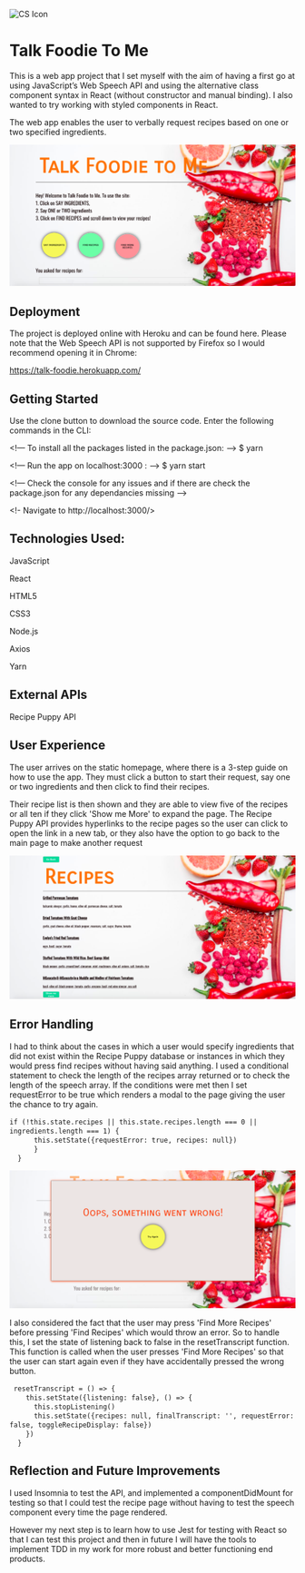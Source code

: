 ![CS Icon](/src/assets/favicon.ico) 
# Talk Foodie To Me

This is a web app project that I set myself with the aim of having a first go at using JavaScript’s Web Speech API and using the alternative class component syntax in React (without constructor and manual binding). I also wanted to try working with styled components in React.

The web app enables the user to verbally request recipes based on one or two specified ingredients.

![Talk Foodie screenshot](/src/assets/main-screenshot.png)

## Deployment

The project is deployed online with Heroku and can be found here. Please note that the Web Speech API is not supported by Firefox so I would recommend opening it in Chrome:

https://talk-foodie.herokuapp.com/

## Getting Started

Use the clone button to download the source code. Enter the following commands in the CLI:

<!— To install all the packages listed in the package.json: —> $ yarn 

<!— Run the app on localhost:3000 : —> $ yarn start 

<!— Check the console for any issues and if there are check the package.json for any dependancies missing —>

<!- Navigate to http://localhost:3000/>

## Technologies Used:
JavaScript

React

HTML5

CSS3

Node.js

Axios

Yarn

## External APIs
Recipe Puppy API

## User Experience

The user arrives on the static homepage, where there is a 3-step guide on how to use the app. They must click a button to start their request, say one or two ingredients and then click to find their recipes. 

Their recipe list is then shown and they are able to view five of the recipes or all ten if they click 'Show me More' to expand the page. The Recipe Puppy API provides hyperlinks to the recipe pages so the user can click to open the link in a new tab, or they also have the option to go back to the main page to make another request 

![Recipe View screenshot](/src/assets/recipe-view.png)


## Error Handling

I had to think about the cases in which a user would specify ingredients that did not exist within the Recipe Puppy database or instances in which they would press find recipes without having said anything. I used a conditional statement to check the length of the recipes array returned or to check the length of the speech array. If the conditions were met then I set requestError to be true which renders a modal to the page giving the user the chance to try again.    

```    
if (!this.state.recipes || this.state.recipes.length === 0 || ingredients.length === 1) {
      this.setState({requestError: true, recipes: null})
      }
  }
  ```
![Error View screenshot](/src/assets/error-view.png)

I also considered the fact that the user may press 'Find More Recipes' before pressing 'Find Recipes' which would throw an error. So to handle this, I set the state of listening back to false in the resetTranscript function. This function is called when the user presses 'Find More Recipes' so that the user can start again even if they have accidentally pressed the wrong button. 

```
 resetTranscript = () => {
    this.setState({listening: false}, () => {
      this.stopListening()
      this.setState({recipes: null, finalTranscript: '', requestError: false, toggleRecipeDisplay: false})
    })
  }
  ```


## Reflection and Future Improvements

I used Insomnia to test the API, and implemented a componentDidMount for testing so that I could test the recipe page without having to test the speech component every time the page rendered. 

However my next step is to learn how to use Jest for testing with React so that I can test this project and then in future I will have the tools to implement TDD in my work for more robust and better functioning end products.
 